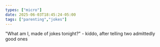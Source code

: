 ```yaml
---
types: ["micro"]
date: 2025-06-03T18:45:24-05:00
tags: ["parenting","jokes"]
---
```

"What am I, made of jokes tonight?" - kiddo, after telling two admittedly good ones